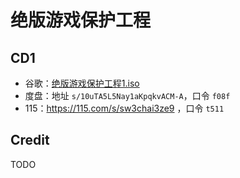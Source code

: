 # 绝版游戏保护工程

## CD1

- 谷歌：[绝版游戏保护工程1.iso](https://drive.google.com/file/d/1aTJXIw5Q7c-0ga08DjXp72vI4PTQPHlg/view?usp=sharing)
- 度盘：地址 `s/10uTA5L5Nay1aKpqkvACM-A`，口令 `f08f`
- 115：https://115.com/s/sw3chai3ze9 ，口令 `t511`

## Credit

TODO 


